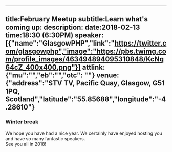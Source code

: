 ----
title:February Meetup
subtitle:Learn what's coming up:
description:
date:2018-02-13
time:18:30 (6:30PM)
speaker:[{"name":"GlasgowPHP","link":"https://twitter.com/glasgowphp","image":"https://pbs.twimg.com/profile_images/463494894095310848/KcNq64cZ_400x400.png"}]
attlink:{"mu":"","eb":"","otc": ""}
venue:{"address":"STV TV, Pacific Quay, Glasgow, G51 1PQ, Scotland","latitude":"55.85688","longitude":"-4.28610"}
----

### Winter break

We hope you have had a nice year. We certainly have enjoyed hosting you and have so many fantastic speakers.  
See you all in 2018!
